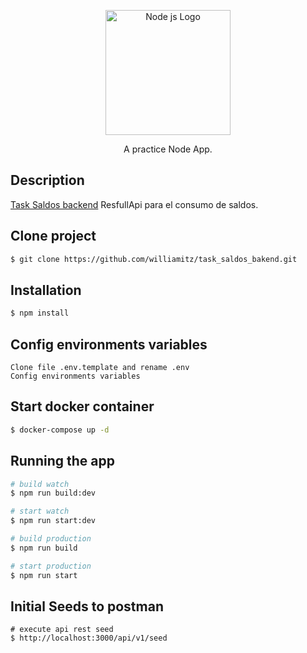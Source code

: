<p align="center">
  <a href="http://nestjs.com/" target="blank"><img src="https://upload.wikimedia.org/wikipedia/commons/thumb/d/d9/Node.js_logo.svg/590px-Node.js_logo.svg.png" width="200" alt="Node js Logo" /></a>
</p>

[circleci-image]: https://img.shields.io/circleci/build/github/nestjs/nest/master?token=abc123def456
[circleci-url]: https://circleci.com/gh/nestjs/nest

  <p align="center">A practice Node App.</p>
    <p align="center">

  <!--[![Backers on Open Collective](https://opencollective.com/nest/backers/badge.svg)](https://opencollective.com/nest#backer)
  [![Sponsors on Open Collective](https://opencollective.com/nest/sponsors/badge.svg)](https://opencollective.com/nest#sponsor)-->

## Description

[Task Saldos backend](https://github.com/williamitz/task_saldos_bakend) ResfullApi para el consumo de saldos.


## Clone project

```bash
$ git clone https://github.com/williamitz/task_saldos_bakend.git
```

## Installation

```bash
$ npm install
```

## Config environments variables
```
Clone file .env.template and rename .env
Config environments variables
```
## Start docker container

```bash
$ docker-compose up -d
```

## Running the app

```bash
# build watch
$ npm run build:dev

# start watch
$ npm run start:dev

# build production
$ npm run build

# start production
$ npm run start
```

## Initial Seeds to postman

```postman
# execute api rest seed
$ http://localhost:3000/api/v1/seed


```

